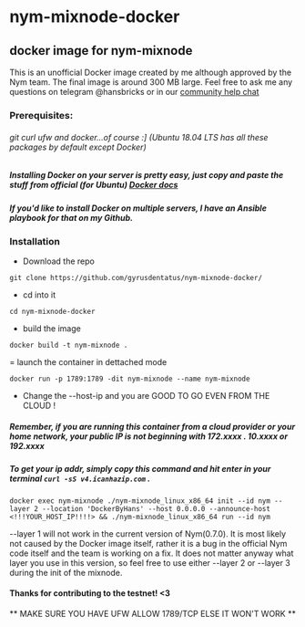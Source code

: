 # nym-mixnode-docker
## docker image for nym-mixnode

This is an unofficial Docker image created by me although approved by the Nym team. The final image is around 300 MB large. 
Feel free to ask me any questions on telegram @hansbricks or in our [community help chat](https://t.me/nymchan_help_chat) 

### Prerequisites:
###### git curl ufw and docker...of course :] (Ubuntu 18.04 LTS has all these packages by default except Docker)
##### Installing Docker on your server is pretty easy, just copy and paste the stuff from official (for Ubuntu) [Docker docs](https://docs.docker.com/engine/install/ubuntu/)
##### If you'd like to install Docker on multiple servers, I have an Ansible playbook for that on my Github. 

### Installation 

- Download the repo
``` 
git clone https://github.com/gyrusdentatus/nym-mixnode-docker/
```
- cd into it
```
cd nym-mixnode-docker
```
- build the image
```
docker build -t nym-mixnode .
```
= launch the container in dettached mode 
```
docker run -p 1789:1789 -dit nym-mixnode --name nym-mixnode
```
- Change the --host-ip and you are GOOD TO GO EVEN FROM THE CLOUD ! 
##### Remember, if you are running this container from a cloud provider or your home network, your public IP is not beginning with 172.xxxx . 10.xxxx or 192.xxxx 
##### To get your ip addr, simply copy this command and hit enter in your terminal ``` curl -sS v4.icanhazip.com ``` .

```
docker exec nym-mixnode ./nym-mixnode_linux_x86_64 init --id nym --layer 2 --location 'DockerByHans' --host 0.0.0.0 --announce-host <!!!YOUR_HOST_IP!!!!> && ./nym-mixnode_linux_x86_64 run --id nym
```
--layer 1 will not work in the current version of Nym(0.7.0). It is most likely not caused by the Docker image itself, rather it is a bug in the official Nym code itself and the team is working on a fix. It does not matter anyway what layer you use in this version, so feel free to use either --layer 2 or --layer 3 during the init of the mixnode.

#### Thanks for contributing to the testnet! <3 


** MAKE SURE YOU HAVE UFW ALLOW 1789/TCP ELSE IT WON'T WORK ** 
